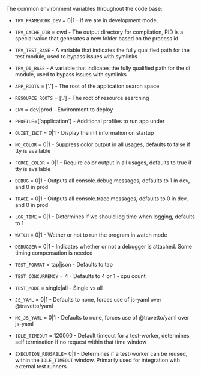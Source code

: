 

The common environment variables throughout the code base:

* `TRV_FRAMEWORK_DEV` = 0|1 - If we are in development mode, 
* `TRV_CACHE_DIR` = cwd     - The output directory for compilation, PID is a special value that generates a new folder based on the process id
* `TRV_TEST_BASE`           - A variable that indicates the fully qualified path for the test module, used to bypass issues with symlinks
* `TRV_DI_BASE`             - A variable that indicates the fully qualified path for the di module, used to bypass issues with symlinks

* `APP_ROOTS` = ['.']       - The root of the application search space
* `RESOURCE_ROOTS` = ['.']  - The root of resource searching
* `ENV` = dev|prod          - Environment to deploy
* `PROFILE`=['application'] - Additional profiles to run app under

* `QUIET_INIT` = 0|1        - Display the init information on startup
* `NO_COLOR` = 0|1          - Suppress color output in all usages, defaults to false if tty is available
* `FORCE_COLOR` = 0|1       - Require color output in all usages, defaults to true if tty is available
* `DEBUG` = 0|1             - Outputs all console.debug messages, defaults to 1 in dev, and 0 in prod
* `TRACE` = 0|1             - Outputs all console.trace messages, defaults to 0 in dev, and 0 in prod
* `LOG_TIME` = 0|1          - Determines if we should log time when logging, defaults to 1

* `WATCH` = 0|1             - Wether or not to run the program in watch mode
* `DEBUGGER` = 0|1          - Indicates whether or not a debugger is attached.  Some timing compensation is needed

* `TEST_FORMAT` = tap|json  - Defaults to tap
* `TEST_CONCURRENCY` = 4    - Defaults to 4 or 1 - cpu count
* `TEST_MODE` = single|all  - Single vs all

* `JS_YAML` = 0|1           - Defaults to none, forces use of js-yaml over @travetto/yaml
* `NO_JS_YAML` = 0|1        - Defaults to none, forces use of @travetto/yaml over js-yaml

* `IDLE_TIMEOUT` = 120000   - Default timeout for a test-worker, determines self termination if no request within that time window
* `EXECUTION_REUSABLE`= 0|1 - Determines if a test-worker can be reused, within the `IDLE_TIMEOUT` window.  Primarily used for integration with external test runners.